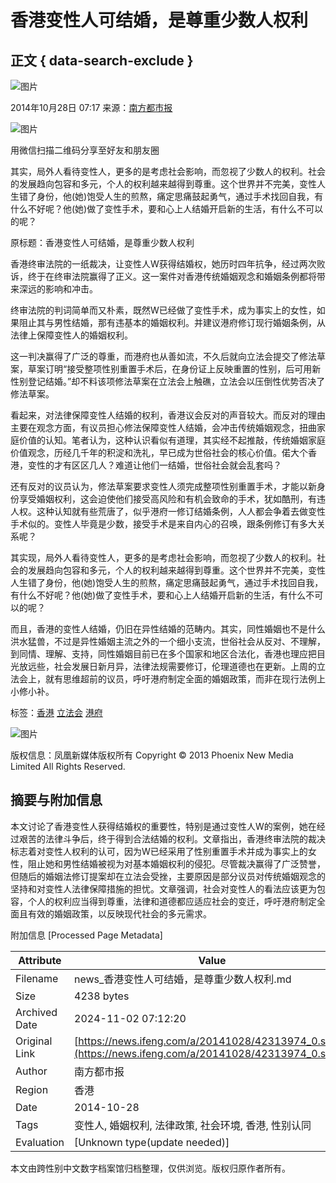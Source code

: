 # 香港变性人可结婚，是尊重少数人权利

## 正文 { data-search-exclude }


![图片](https://dolphin.deliver.ifeng.com/c?z=ifeng&la=0&si=2&ci=23&cg=22&c=29&or=232&l=728&bg=728&b=726&u=https://y0.ifengimg.com/34c4a1d78882290c/2012/0528/1x1.gif)

2014年10月28日 07:17 来源：[南方都市报](http://epaper.oeeee.com/H/html/2014-10/28/content_2183569.htm)

![图片](http://h2.ifengimg.com/0f56ee67a4c375c2/2013/1106/indeccode.png)

用微信扫描二维码分享至好友和朋友圈

其实，局外人看待变性人，更多的是考虑社会影响，而忽视了少数人的权利。社会的发展趋向包容和多元，个人的权利越来越得到尊重。这个世界并不完美，变性人生错了身份，他(她)饱受人生的煎熬，痛定思痛鼓起勇气，通过手术找回自我，有什么不好呢？他(她)做了变性手术，要和心上人结婚开启新的生活，有什么不可以的呢？

原标题：香港变性人可结婚，是尊重少数人权利

香港终审法院的一纸裁决，让变性人W获得结婚权，她历时四年抗争，经过两次败诉，终于在终审法院赢得了正义。这一案件对香港传统婚姻观念和婚姻条例都将带来深远的影响和冲击。

终审法院的判词简单而又朴素，既然W已经做了变性手术，成为事实上的女性，如果阻止其与男性结婚，那有违基本的婚姻权利。并建议港府修订现行婚姻条例，从法律上保障变性人的婚姻权利。

这一判决赢得了广泛的尊重，而港府也从善如流，不久后就向立法会提交了修法草案，草案订明“接受整项性别重置手术后，在身份证上反映重置的性别，后可用新性别登记结婚。”却不料该项修法草案在立法会上触礁，立法会以压倒性优势否决了修法草案。

看起来，对法律保障变性人结婚的权利，香港议会反对的声音较大。而反对的理由主要在观念方面，有议员担心修法保障变性人结婚，会冲击传统婚姻观念，扭曲家庭价值的认知。笔者认为，这种认识看似有道理，其实经不起推敲，传统婚姻家庭价值观念，历经几千年的积淀和洗礼，早已成为世俗社会的核心价值。偌大个香港，变性的才有区区几人？难道让他们一结婚，世俗社会就会乱套吗？

还有反对的议员认为，修法草案要求变性人须完成整项性别重置手术，才能以新身份享受婚姻权利，这会迫使他们接受高风险和有机会致命的手术，犹如酷刑，有违人权。这种认知就有些荒唐了，似乎港府一修订结婚条例，人人都会争着去做变性手术似的。变性人毕竟是少数，接受手术是来自内心的召唤，跟条例修订有多大关系呢？

其实现，局外人看待变性人，更多的是考虑社会影响，而忽视了少数人的权利。社会的发展趋向包容和多元，个人的权利越来越得到尊重。这个世界并不完美，变性人生错了身份，他(她)饱受人生的煎熬，痛定思痛鼓起勇气，通过手术找回自我，有什么不好呢？他(她)做了变性手术，要和心上人结婚开启新的生活，有什么不可以的呢？

而且，香港的变性人结婚，仍旧在异性结婚的范畴内。其实，同性婚姻也不是什么洪水猛兽，不过是异性婚姻主流之外的一个细小支流，世俗社会从反对、不理解，到同情、理解、支持，同性婚姻目前已在多个国家和地区合法化，香港也理应把目光放远些，社会发展日新月异，法律法规需要修订，伦理道德也在更新。上周的立法会上，就有思维超前的议员，呼吁港府制定全面的婚姻政策，而非在现行法例上小修小补。

标签：[香港](http://search.ifeng.com/sofeng/search.action?c=1&q=%E9%A6%99%E6%B8%AF) [立法会](http://search.ifeng.com/sofeng/search.action?c=1&q=%E7%AB%8B%E6%B3%95%E4%BC%9A) [港府](http://search.ifeng.com/sofeng/search.action?c=1&q=%E6%B8%AF%E5%BA%9C) 

![图片](http://h2.ifengimg.com/0f56ee67a4c375c2/2013/1106/indeccode.png) 

版权信息：凤凰新媒体版权所有 Copyright © 2013 Phoenix New Media Limited All Rights Reserved.

## 摘要与附加信息

<!-- tcd_abstract -->
本文讨论了香港变性人获得结婚权的重要性，特别是通过变性人W的案例，她在经过艰苦的法律斗争后，终于得到合法结婚的权利。文章指出，香港终审法院的裁决标志着对变性人权利的认可，因为W已经采用了性别重置手术并成为事实上的女性，阻止她和男性结婚被视为对基本婚姻权利的侵犯。尽管裁决赢得了广泛赞誉，但随后的婚姻法修订提案却在立法会受挫，主要原因是部分议员对传统婚姻观念的坚持和对变性人法律保障措施的担忧。文章强调，社会对变性人的看法应该更为包容，个人的权利应当得到尊重，法律和道德都应适应社会的变迁，呼吁港府制定全面且有效的婚姻政策，以反映现代社会的多元需求。
<!-- tcd_abstract_end -->

附加信息 [Processed Page Metadata]

| Attribute       | Value                                  |
|-----------------|----------------------------------------|
| Filename        | news_香港变性人可结婚，是尊重少数人权利.md                             |
| Size            | 4238 bytes                           |
| Archived Date   | 2024-11-02 07:12:20                             |
| Original Link   | [https://news.ifeng.com/a/20141028/42313974_0.shtml](https://news.ifeng.com/a/20141028/42313974_0.shtml)                       |
| Author          | 南方都市报                               |
| Region          | 香港                               |
| Date            | 2014-10-28                                 |
| Tags            | 变性人, 婚姻权利, 法律政策, 社会环境, 香港, 性别认同                                 |
| Evaluation            | [Unknown type(update needed)]                                 |
<!-- tcd_table_end -->

本文由跨性别中文数字档案馆归档整理，仅供浏览。版权归原作者所有。
